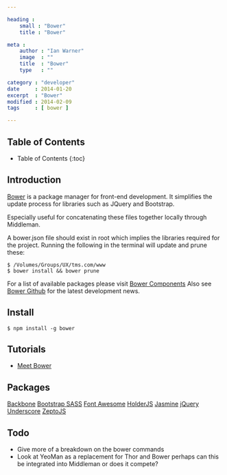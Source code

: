 ```yaml
---

heading :
    small : "Bower"
    title : "Bower"

meta :
    author : "Ian Warner"
    image  : ""
    title  : "Bower"
    type   : ""

category : "developer"
date     : 2014-01-20
excerpt  : "Bower"
modified : 2014-02-09
tags     : [ bower ]

---
```


## Table of Contents
* Table of Contents
{:toc}

## Introduction
[Bower][] is a package manager for front-end development. It simplifies the update
process for libraries such as JQuery and Bootstrap.

Especially useful for concatenating these files together locally through Middleman.

A bower.json file should exist in root which implies the libraries required for the
project. Running the following in the terminal will update and prune these:

    $ /Volumes/Groups/UX/tms.com/www
    $ bower install && bower prune

For a list of available packages please visit [Bower Components][]
Also see [Bower Github][] for the latest development news.

## Install
    $ npm install -g bower

## Tutorials
* [Meet Bower][]

## Packages
[Backbone][]
[Bootstrap SASS][]
[Font Awesome][]
[HolderJS][]
[Jasmine][]
[jQuery][]
[Underscore][]
[ZeptoJS][]

## Todo

* Give more of a breakdown on the bower commands
* Look at YeoMan as a replacement for Thor and Bower perhaps can this be
  integrated into Middleman or does it compete?

[Bower]:http://bower.io/
[Bower Github]:https://github.com/bower/bower
[Bower Components]:http://sindresorhus.com/bower-components/
[Meet Bower]:http://net.tutsplus.com/tutorials/tools-and-tips/meet-bower-a-package-manager-for-the-web/
[Backbone]:https://github.com/jashkenas/backbone
[Bootstrap SASS]:https://github.com/thomas-mcdonald/bootstrap-sass
[Font Awesome]:https://github.com/FortAwesome/Font-Awesome
[HolderJS]:https://github.com/imsky/holder
[Jasmine]:https://github.com/pivotal/jasmine
[jQuery]:https://github.com/jquery/jquery
[Underscore]:https://github.com/jashkenas/underscore
[ZeptoJS]:https://github.com/madrobby/zepto